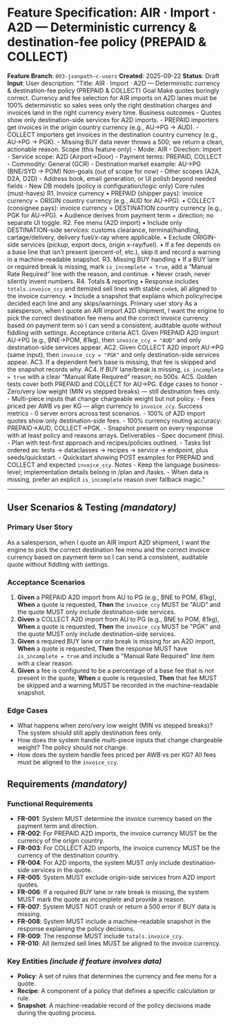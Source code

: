 # Feature Specification: AIR · Import · A2D — Deterministic currency & destination-fee policy (PREPAID & COLLECT)

**Feature Branch**: `003-jsonpath-c-users`
**Created**: 2025-09-22
**Status**: Draft
**Input**: User description: "Title: AIR · Import · A2D — Deterministic currency & destination-fee policy (PREPAID & COLLECT) Goal Make quotes boringly correct. Currency and fee selection for AIR imports on A2D lanes must be 100% deterministic so sales sees only the right destination charges and invoices land in the right currency every time. Business outcomes - Quotes show only destination-side services for A2D imports. - PREPAID importers get invoices in the origin country currency (e.g., AU→PG → AUD). - COLLECT importers get invoices in the destination country currency (e.g., AU→PG → PGK). - Missing BUY data never throws a 500; we return a clean, actionable reason. Scope (this feature only) - Mode: AIR - Direction: Import - Service scope: A2D (Airport→Door) - Payment terms: PREPAID, COLLECT - Commodity: General (GCR) - Destination market example: AU→PG (BNE/SYD → POM) Non-goals (out of scope for now) - Other scopes (A2A, D2A, D2D) - Address book, email generation, or UI polish beyond needed fields - New DB models (policy is configuration/logic only) Core rules (must-haves) R1. Invoice currency • PREPAID (shipper pays): invoice currency = ORIGIN country currency (e.g., AUD for AU→PG). • COLLECT (consignee pays): invoice currency = DESTINATION country currency (e.g., PGK for AU→PG). • Audience derives from payment term + direction; no separate UI toggle. R2. Fee menu (A2D import) • Include only DESTINATION-side services: customs clearance, terminal/handling, cartage/delivery, delivery fuel/x-ray where applicable. • Exclude ORIGIN-side services (pickup, export docs, origin x-ray/fuel). • If a fee depends on a base line that isn’t present (percent-of, etc.), skip it and record a warning in a machine-readable snapshot. R3. Missing BUY handling • If a BUY lane or required break is missing, mark `is_incomplete = true`, add a “Manual Rate Required” line with the reason, and continue. • Never crash, never silently invent numbers. R4. Totals & reporting • Response includes `totals.invoice_ccy` and itemized sell lines with stable `code`s, all aligned to the invoice currency. • Include a snapshot that explains which policy/recipe decided each line and any skips/warnings. Primary user story As a salesperson, when I quote an AIR import A2D shipment, I want the engine to pick the correct destination fee menu and the correct invoice currency based on payment term so I can send a consistent, auditable quote without fiddling with settings. Acceptance criteria AC1. Given PREPAID A2D import AU→PG (e.g., BNE→POM, 81kg), then `invoice_ccy = "AUD"` and only destination-side services appear. AC2. Given COLLECT A2D import AU→PG (same input), then `invoice_ccy = "PGK"` and only destination-side services appear. AC3. If a dependent fee’s base is missing, that fee is skipped and the snapshot records why. AC4. If BUY lane/break is missing, `is_incomplete = true` with a clear “Manual Rate Required” reason; no 500s. AC5. Golden tests cover both PREPAID and COLLECT for AU→PG. Edge cases to honor - Zero/very low weight (MIN vs stepped breaks) — still destination fees only. - Multi-piece inputs that change chargeable weight but not policy. - Fees priced per AWB vs per KG — align currency to `invoice_ccy`. Success metrics - 0 server errors across test scenarios. - 100% of A2D import quotes show only destination-side fees. - 100% currency routing accuracy: PREPAID→AUD, COLLECT→PGK. - Snapshot present on every response with at least policy and reasons arrays. Deliverables - Spec document (this). - Plan with test-first approach and recipes/policies outlined. - Tasks list ordered as: tests → dataclasses → recipes → service → endpoint, plus seeds/quickstart. - Quickstart showing POST examples for PREPAID and COLLECT and expected `invoice_ccy`. Notes - Keep the language business-level; implementation details belong in /plan and /tasks. - When data is missing, prefer an explicit `is_incomplete` reason over fallback magic."

---

## User Scenarios & Testing *(mandatory)*

### Primary User Story
As a salesperson, when I quote an AIR import A2D shipment, I want the engine to pick the correct destination fee menu and the correct invoice currency based on payment term so I can send a consistent, auditable quote without fiddling with settings.

### Acceptance Scenarios
1. **Given** a PREPAID A2D import from AU to PG (e.g., BNE to POM, 81kg), **When** a quote is requested, **Then** the `invoice_ccy` MUST be "AUD" and the quote MUST only include destination-side services.
2. **Given** a COLLECT A2D import from AU to PG (e.g., BNE to POM, 81kg), **When** a quote is requested, **Then** the `invoice_ccy` MUST be "PGK" and the quote MUST only include destination-side services.
3. **Given** a required BUY lane or rate break is missing for an A2D import, **When** a quote is requested, **Then** the response MUST have `is_incomplete = true` and include a "Manual Rate Required" line item with a clear reason.
4. **Given** a fee is configured to be a percentage of a base fee that is not present in the quote, **When** a quote is requested, **Then** that fee MUST be skipped and a warning MUST be recorded in the machine-readable snapshot.

### Edge Cases
- What happens when zero/very low weight (MIN vs stepped breaks)? The system should still apply destination fees only.
- How does the system handle multi-piece inputs that change chargeable weight? The policy should not change.
- How does the system handle fees priced per AWB vs per KG? All fees must be aligned to the `invoice_ccy`.

## Requirements *(mandatory)*

### Functional Requirements
- **FR-001**: System MUST determine the invoice currency based on the payment term and direction.
- **FR-002**: For PREPAID A2D imports, the invoice currency MUST be the currency of the origin country.
- **FR-003**: For COLLECT A2D imports, the invoice currency MUST be the currency of the destination country.
- **FR-004**: For A2D imports, the system MUST only include destination-side services in the quote.
- **FR-005**: System MUST exclude origin-side services from A2D import quotes.
- **FR-006**: If a required BUY lane or rate break is missing, the system MUST mark the quote as incomplete and provide a reason.
- **FR-007**: System MUST NOT crash or return a 500 error if BUY data is missing.
- **FR-008**: System MUST include a machine-readable snapshot in the response explaining the policy decisions.
- **FR-009**: The response MUST include `totals.invoice_ccy`.
- **FR-010**: All itemized sell lines MUST be aligned to the invoice currency.

### Key Entities *(include if feature involves data)*
- **Policy**: A set of rules that determines the currency and fee menu for a quote.
- **Recipe**: A component of a policy that defines a specific calculation or rule.
- **Snapshot**: A machine-readable record of the policy decisions made during the quoting process.
